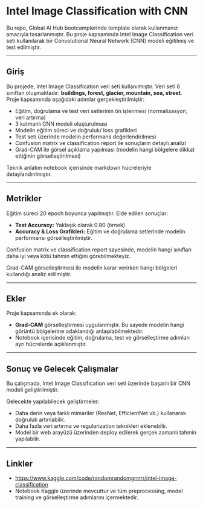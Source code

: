 # Intel Image Classification with CNN

Bu repo, Global AI Hub bootcamplerinde template olarak kullanmanız amacıyla tasarlanmıştır. Bu proje kapsamında Intel Image Classification veri seti kullanılarak bir Convolutional Neural Network (CNN) modeli eğitilmiş ve test edilmiştir.

---

## Giriş

Bu projede, Intel Image Classification veri seti kullanılmıştır. Veri seti 6 sınıftan oluşmaktadır: **buildings, forest, glacier, mountain, sea, street**.  
Proje kapsamında aşağıdaki adımlar gerçekleştirilmiştir:

- Eğitim, doğrulama ve test veri setlerinin ön işlenmesi (normalizasyon, veri artırma)  
- 3 katmanlı CNN modeli oluşturulması  
- Modelin eğitim süreci ve doğruluk/ loss grafikleri  
- Test seti üzerinde modelin performans değerlendirilmesi  
- Confusion matrix ve classification report ile sonuçların detaylı analizi  
- Grad-CAM ile görsel açıklama yapılması (modelin hangi bölgelere dikkat ettiğinin görselleştirilmesi)

Teknik anlatım notebook içerisinde markdown hücreleriyle detaylandırılmıştır.

---

## Metrikler

Eğitim süreci 20 epoch boyunca yapılmıştır. Elde edilen sonuçlar:

- **Test Accuracy:** Yaklaşık olarak 0.80 (örnek)  
- **Accuracy & Loss Grafikleri:** Eğitim ve doğrulama setlerinde modelin performansı görselleştirilmiştir.  

Confusion matrix ve classification report sayesinde, modelin hangi sınıfları daha iyi veya kötü tahmin ettiğini görebilmekteyiz.  

Grad-CAM görselleştirmesi ile modelin karar verirken hangi bölgeleri kullandığı analiz edilmiştir.

---

## Ekler

Proje kapsamında ek olarak:

- **Grad-CAM** görselleştirmesi uygulanmıştır. Bu sayede modelin hangi görüntü bölgelerine odaklandığı anlaşılabilmektedir.  
- Notebook içerisinde eğitim, doğrulama, test ve görselleştirme adımları ayrı hücrelerde açıklanmıştır.

---

## Sonuç ve Gelecek Çalışmalar

Bu çalışmada, Intel Image Classification veri seti üzerinde başarılı bir CNN modeli geliştirilmiştir.  

Gelecekte yapılabilecek geliştirmeler:

- Daha derin veya farklı mimariler (ResNet, EfficientNet vb.) kullanarak doğruluk artırılabilir.  
- Daha fazla veri artırma ve regularization teknikleri eklenebilir.  
- Model bir web arayüzü üzerinden deploy edilerek gerçek zamanlı tahmin yapılabilir.  

---

## Linkler

- https://www.kaggle.com/code/randomrandomgrrrrr/intel-image-classification
- Notebook Kaggle üzerinde mevcuttur ve tüm preprocessing, model training ve görselleştirme adımlarını içermektedir.
